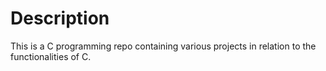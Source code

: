 # Description
This is a C programming repo containing various projects in relation to the functionalities of C.
